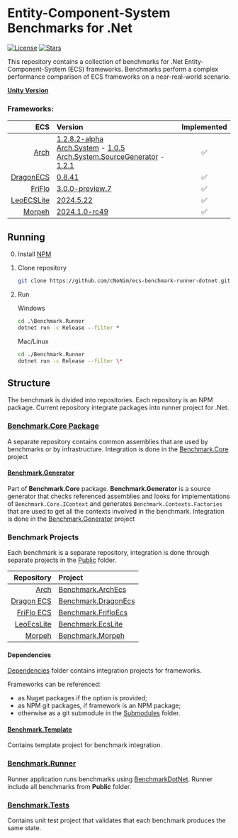 # Entity-Component-System Benchmarks for .Net

[![License](https://img.shields.io/github/license/cNoNim/ecs-benchmark-runner-dotnet)](https://github.com/cNoNim/ecs-benchmark-runner-dotnet?tab=MIT-1-ov-file#readme)
[![Stars](https://img.shields.io/github/stars/cNoNim/ecs-benchmark-runner-dotnet?color=brightgreen)](https://github.com/cNoNim/ecs-benchmark-runner-dotnet/stargazers)

This repository contains a collection of benchmarks for .Net Entity-Component-System (ECS) frameworks. 
Benchmarks perform a complex performance comparison of ECS frameworks on a near-real-world scenario.

[**Unity Version**](https://github.com/cNoNim/ecs-benchmark-runner-unity)

### Frameworks:
|                                                        ECS | Version                                                                                                                                                                                                                                                                                                                                            | Implemented |
|-----------------------------------------------------------:|:---------------------------------------------------------------------------------------------------------------------------------------------------------------------------------------------------------------------------------------------------------------------------------------------------------------------------------------------------|:-----------:|
|                    [Arch](https://github.com/genaray/Arch) | [1.2.8.2-alpha](https://www.nuget.org/packages/Arch/1.2.8.2-alpha)<br/>[Arch.System](https://github.com/genaray/Arch.Extended) - [1.0.5](https://www.nuget.org/packages/Arch.System/1.0.5)<br/>[Arch.System.SourceGenerator](https://github.com/genaray/Arch.Extended) - [1.2.1](https://www.nuget.org/packages/Arch.System.SourceGenerator/1.2.1) |      ✅     |
|       [DragonECS](https://github.com/DCFApixels/DragonECS) | [0.8.41](https://github.com/DCFApixels/DragonECS/commit/c3b6700d15e85b8313ac11bc8590a05d3b038eec)                                                                                                                                                                                                                                                  |      ✅     |
|      [FriFlo](https://github.com/friflo/Friflo.Engine.ECS) | [3.0.0-preview.7](https://www.nuget.org/packages/Friflo.Engine.ECS/3.0.0-preview.7)                                                                                                                                                                                                                                                                |      ✅     |
|          [LeoECSLite](https://github.com/Leopotam/ecslite) | [2024.5.22](https://github.com/Leopotam/ecslite/releases/tag/2024.5.22)                                                                                                                                                                                                                                                                            |      ✅     |
|               [Morpeh](https://github.com/scellecs/morpeh) | [2024.1.0-rc49](https://github.com/scellecs/morpeh/releases/tag/2024.1.0-rc49)                                                                                                                                                                                                                                                                     |      ✅     |

## Running

0. Install [NPM](https://nodejs.org/en/download/)
1. Clone repository
   ```sh
   git clone https://github.com/cNoNim/ecs-benchmark-runner-dotnet.git
   ```
2. Run

   Windows
   ```cmd
   cd .\Benchmark.Runner
   dotnet run -c Release --filter *
   ```
   Mac/Linux
   ```sh
   cd ./Benchmark.Runner
   dotnet run -c Release --filter \*
   ```

## Structure

The benchmark is divided into repositories. 
Each repository is an NPM package.
Current repository integrate packages into runner project for .Net.

### [Benchmark.Core Package](https://github.com/cNoNim/ecs-benchmark-core)

A separate repository contains common assemblies that are used by benchmarks or by infrastructure.
Integration is done in the [Benchmark.Core](Benchmark.Core) project

#### [Benchmark.Generator](https://github.com/cNoNim/ecs-benchmark-core/tree/main/Runtime/Benchmark.Core/SourceGenerators/Sources~/Benchmark.Generator)

Part of **Benchmark.Core** package.
**Benchmark.Generator** is a source generator that checks referenced assemblies and looks for implementations of `Benchmark.Core.IContext` and generates `Benchmark.Contexts.Factories` that are used to get all the contexts involved in the benchmark.
Integration is done in the [Benchmark.Generator](Benchmark.Generator) project

### Benchmark Projects

Each benchmark is a separate repository, integration is done through separate projects in the [Public](Public) folder.

|                                                      Repository | Project                                           |
|----------------------------------------------------------------:|:--------------------------------------------------|
| [Arch](https://github.com/cNoNim/ecs-benchmark-archecs)         | [Benchmark.ArchEcs](Public/Benchmark.ArchEcs)     |
| [Dragon ECS](https://github.com/cNoNim/ecs-benchmark-dragonecs) | [Benchmark.DragonEcs](Public/Benchmark.DragonEcs) |
| [FriFlo ECS](https://github.com/cNoNim/ecs-benchmark-frifloecs) | [Benchmark.FrifloEcs](Public/Benchmark.FrifloEcs) |
| [LeoEcsLite](https://github.com/cNoNim/ecs-benchmark-ecslite)   | [Benchmark.EcsLite](Public/Benchmark.EcsLite)     |
| [Morpeh](https://github.com/cNoNim/ecs-benchmark-morpeh)        | [Benchmark.Morpeh](Public/Benchmark.Morpeh)       |

#### Dependencies

[Dependencies](Dependencies) folder contains integration projects for frameworks.

Frameworks can be referenced:
* as Nuget packages if the option is provided;
* as NPM git packages, if framework is an NPM package;
* otherwise as a git submodule in the [Submodules](Submodules) folder.

#### [Benchmark.Template](Benchmark.Template)

Contains template project for benchmark integration.

### [Benchmark.Runner](Benchmark.Runner)

Runner application runs benchmarks using [BenchmarkDotNet](https://benchmarkdotnet.org).
Runner include all benchmarks from **Public** folder.

### [Benchmark.Tests](Benchmark.Tests)

Contains unit test project that validates that each benchmark produces the same state.
